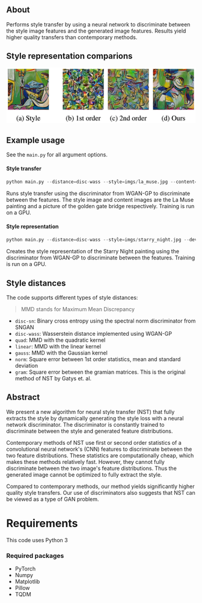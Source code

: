 ## About
Performs style transfer by using a neural network to discriminate between the style image features and the generated image features. Results yield higher quality transfers than contemporary methods. 

## Style representation comparions
![style representation](imgs/style_rep.png)

## Example usage
See the `main.py` for all argument options.

#### Style transfer
```python
python main.py --distance=disc-wass --style=imgs/la_muse.jpg --content=imgs/golden_gate.jpg --device=cuda
```
Runs style transfer using the discriminator from WGAN-GP to discriminate between the features. 
The style image and content images are the La Muse painting and a picture of the golden gate bridge respectively. 
Training is run on a GPU.

#### Style representation
```python
python main.py --distance=disc-wass --style=imgs/starry_night.jpg --device=cuda
```
Creates the style representation of the Starry Night painting using the discriminator from WGAN-GP to discriminate between the features.
Training is run on a GPU.

## Style distances
The code supports different types of style distances:
> MMD stands for Maximum Mean Discrepancy
* `disc-sn`: Binary cross entropy using the spectral norm discriminator from SNGAN
* `disc-wass`: Wasserstein distance implemented using WGAN-GP
* `quad`: MMD with the quadratic kernel
* `linear`: MMD with the linear kernel
* `gauss`: MMD with the Gaussian kernel
* `norm`: Square error between 1st order statistics, mean and standard deviation
* `gram`: Square error between the gramian matrices. This is the original method of NST by Gatys et. al.

## Abstract
We present a new algorithm for neural style transfer (NST) that fully extracts the style by dynamically generating the style loss with a neural network discriminator. The discriminator is constantly trained to discriminate between the style and generated feature distributions. 

Contemporary methods of NST use first or second order statistics of a convolutional neural network's (CNN) features to discriminate between the two feature distributions. These statistics are computationally cheap, which makes these methods relatively fast. However, they cannot fully discriminate between the two image's feature distributions. Thus the generated image cannot be optimized to fully extract the style. 

Compared to contemporary methods, our method yields significantly higher quality style transfers. Our use of discriminators also suggests that NST can be viewed as a type of GAN problem.


# Requirements
This code uses Python 3

### Required packages
* PyTorch
* Numpy
* Matplotlib
* Pillow
* TQDM
